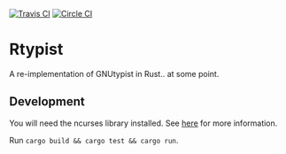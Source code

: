[![Travis CI](https://travis-ci.org/phansch/rtypist.svg?branch=master)](https://travis-ci.org/phansch/rtypist)
[![Circle CI](https://circleci.com/gh/phansch/rtypist/tree/master.svg?style=svg)](https://circleci.com/gh/phansch/rtypist/tree/master)

# Rtypist

A re-implementation of GNUtypist in Rust.. at some point.


## Development

You will need the ncurses library installed.
See [here](https://github.com/jeaye/ncurses-rs#building) for more information.

Run `cargo build && cargo test && cargo run`.
